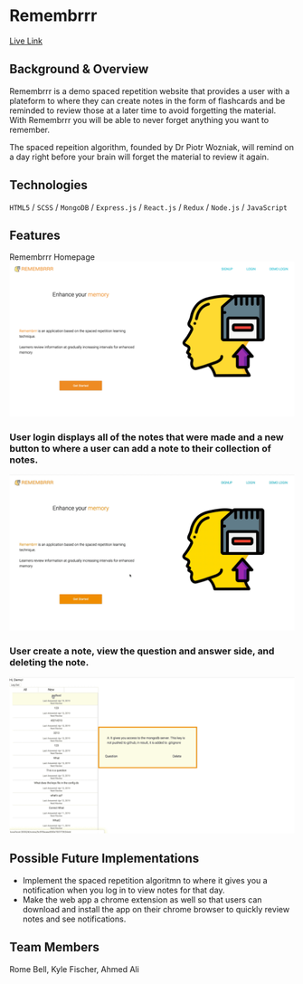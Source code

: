 # Remembrrr

[Live Link](https://remembrrr.herokuapp.com/#/)

## Background & Overview

Remembrrr is a demo spaced repetition website that provides a user with a plateform to where they can create notes in the form of flashcards and be reminded to review those at a later time to avoid forgetting the material. With Remembrrr you will be able to never forget anything you want to remember.

The spaced repeition algorithm, founded by Dr Piotr Wozniak, will remind on a day right before your brain will forget the material to review it again.

## Technologies

`HTML5` / `SCSS` / `MongoDB` / `Express.js` / `React.js` / `Redux` / `Node.js` / `JavaScript`

## Features

Remembrrr Homepage
![picture](images/remembrrr_homepage.png)

### User login displays all of the notes that were made and a new button to where a user can add a note to their collection of notes.

![picture](images/login.gif)

### User create a note, view the question and answer side, and deleting the note.

![picture](images/add_new_note.gif)


## Possible Future Implementations
+ Implement the spaced repetition algoritmn to where it gives you a notification when you log in to view notes for that day.
+ Make the web app a chrome extension as well so that users can download and install the app on their chrome browser to quickly review notes and see notifications.

## Team Members	
Rome Bell, Kyle Fischer, Ahmed Ali